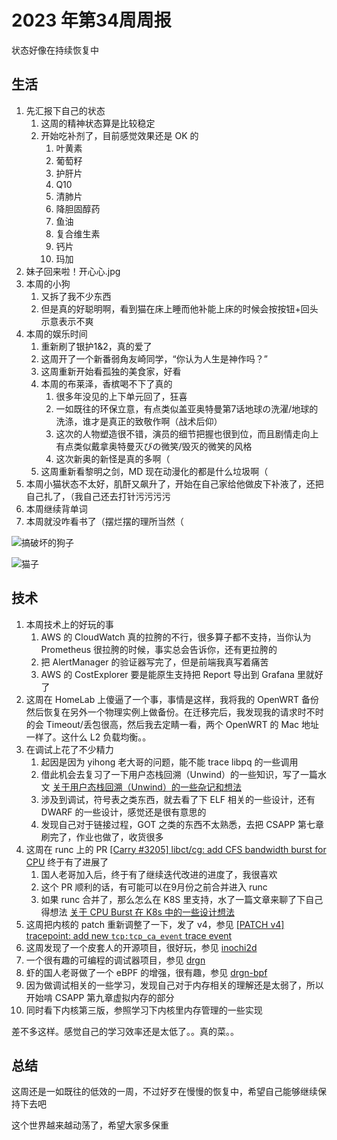 # 2023 年第34周周报

状态好像在持续恢复中

## 生活

1. 先汇报下自己的状态
    1. 这周的精神状态算是比较稳定
    2. 开始吃补剂了，目前感觉效果还是 OK 的
        1. 叶黄素
        2. 葡萄籽
        3. 护肝片
        4. Q10
        5. 清肺片
        6. 降胆固醇药
        7. 鱼油
        8. 复合维生素
        9. 钙片
        10. 玛加
2. 妹子回来啦！开心心.jpg
3. 本周的小狗
    1. 又拆了我不少东西
    2. 但是真的好聪明啊，看到猫在床上睡而他补能上床的时候会按按钮+回头示意表示不爽
4. 本周的娱乐时间
    1. 重新刷了银护1&2，真的爱了
    2. 这周开了一个新番弱角友崎同学，“你认为人生是神作吗？”
    3. 这周重新开始看孤独的美食家，好看
    4. 本周的布莱泽，香槟喝不下了真的
        1. 很多年没见的上下单元回了，狂喜
        2. 一如既往的环保立意，有点类似盖亚奥特曼第7话地球の洗濯/地球的洗涤，谁才是真正的致敬作啊（战术后仰）
        3. 这次的人物塑造很不错，演员的细节把握也很到位，而且剧情走向上有点类似戴拿奥特曼灭びの微笑/毁灭的微笑的风格
        4. 这次新奥的新怪是真的多啊（
    5. 这周重新看黎明之剑，MD 现在动漫化的都是什么垃圾啊（
5. 本周小猫状态不太好，肌酐又飙升了，开始在自己家给他做皮下补液了，还把自己扎了，（我自己还去打针污污污污
6. 本周继续背单词
7. 本周就没咋看书了（摆烂摆的理所当然（

![搞破坏的狗子](https://github.com/Zheaoli/zheaoli.github.io/assets/7054676/ab67fc1b-9c43-4e33-ba63-b525392e47ef)

![猫子](https://github.com/Zheaoli/zheaoli.github.io/assets/7054676/252a7e3d-c949-48c2-85bc-da8c123c3eab)

## 技术

1. 本周技术上的好玩的事
    1. AWS 的 CloudWatch 真的拉胯的不行，很多算子都不支持，当你认为 Prometheus 很拉胯的时候，事实总会告诉你，还有更拉胯的
    2. 把 AlertManager 的验证器写完了，但是前端我真写着痛苦
    3. AWS 的 CostExplorer 要是能原生支持把 Report 导出到 Grafana 里就好了
2. 这周在 HomeLab 上傻逼了一个事，事情是这样，我将我的 OpenWRT 备份然后恢复在另外一个物理实例上做备份。在迁移完后，我发现我的请求时不时的会 Timeout/丢包很高，然后我去定睛一看，两个 OpenWRT 的 Mac 地址一样了。这什么 L2 负载均衡。。
3. 在调试上花了不少精力
    1. 起因是因为 yihong 老大哥的问题，能不能 trace libpq 的一些调用
    2. 借此机会去复习了一下用户态栈回溯（Unwind）的一些知识，写了一篇水文 [关于用户态栈回溯（Unwind）的一些杂记和想法](https://www.manjusaka.blog/posts/2023/08/22/a-little-bit-idea-about-unwind/)
    3. 涉及到调试，符号表之类东西，就去看了下 ELF 相关的一些设计，还有 DWARF 的一些设计，感觉还是很有意思的
    4. 发现自己对于链接过程，GOT 之类的东西不太熟悉，去把 CSAPP 第七章刷完了，作业也做了，收货很多
4. 这周在 runc 上的 PR [[Carry #3205] libct/cg: add CFS bandwidth burst for CPU](https://github.com/opencontainers/runc/pull/3749) 终于有了进展了
    1. 国人老哥加入后，终于有了继续迭代改进的进度了，我很喜欢
    2. 这个 PR 顺利的话，有可能可以在9月份之前合并进入 runc
    3. 如果 runc 合并了，那么怎么在 K8S 里支持，水了一篇文章来聊了下自己得想法 [关于 CPU Burst 在 K8s 中的一些设计想法](https://www.manjusaka.blog/posts/2023/08/26/a-little-bit-design-about-cpu-burst-in-k8s/)
5. 这周把内核的 patch 重新调整了一下，发了 v4，参见 [[PATCH v4] tracepoint: add new `tcp:tcp_ca_event` trace event](https://lore.kernel.org/linux-trace-kernel/20230825133246.344364-1-me@manjusaka.me/T/#u)
6. 这周发现了一个皮套人的开源项目，很好玩，参见 [inochi2d](https://github.com/Inochi2D/inochi2d)
7. 一个很有趣的可编程的调试器项目，参见 [drgn](https://github.com/osandov/drgn)
8. 虾的国人老哥做了一个 eBPF 的增强，很有趣，参见 [drgn-bpf](https://github.com/Asphaltt/drgn-bpf)
9. 因为做调试相关的一些学习，发现自己对于内存相关的理解还是太弱了，所以开始啃 CSAPP 第九章虚拟内存的部分
10. 同时看下内核第三版，参照学习下内核里内存管理的一些实现

差不多这样。感觉自己的学习效率还是太低了。。真的菜。。

## 总结

这周还是一如既往的低效的一周，不过好歹在慢慢的恢复中，希望自己能够继续保持下去吧

这个世界越来越动荡了，希望大家多保重
